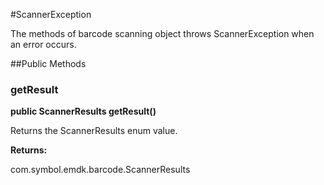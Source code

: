 #ScannerException

The methods of barcode scanning object throws ScannerException when an error
 occurs.



##Public Methods

### getResult

**public ScannerResults getResult()**

Returns the ScannerResults enum value.

**Returns:**

com.symbol.emdk.barcode.ScannerResults

